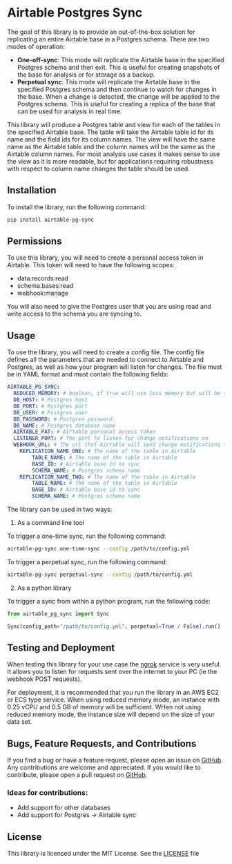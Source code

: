 # Airtable Postgres Sync

The goal of this library is to provide an out-of-the-box solution for replicating
an entire Airtable base in a Postgres schema. There are two modes of operation:

- **One-off-sync**: This mode will replicate the Airtable base in the specified Postgres schema
  and then exit. This is useful for creating snapshots of the base for analysis or for storage as a backup.
- **Perpetual sync**: This mode will replicate the Airtable base in the specified Postgres schema
  and then continue to watch for changes in the base. When a change is detected, the
  change will be applied to the Postgres schema. This is useful for creating a
  replica of the base that can be used for analysis in real time.


This library will produce a Postgres table and view for each of the tables in the specified Airtable base.
The table will take the Airtable table id for its name and the field ids for its column names. The view will have the 
same name as the Airtable table and the column names will be the same as the Airtable column names.
For most analysis use cases it makes sense to use the view as it is more readable, but for applications requiring 
robustness with respect to column name changes the table should be used.


## Installation

To install the library, run the following command:

```bash
pip install airtable-pg-sync
```

## Permissions

To use this library, you will need to create a personal access token in Airtable. This
token will need to have the following scopes:

- data.records:read
- schema.bases:read
- webhook:manage

You will also need to give the Postgres user that you are using read and write access to the schema
you are syncing to.

## Usage

To use the library, you will need to create a config file. The config file defines
all the parameters that are needed to connect to Airtable and Postgres, as well as how
your program will listen for changes. The file must be in YAML format and must contain
the following fields:

```yaml
AIRTABLE_PG_SYNC:
  REDUCED_MEMORY: # boolean, if true will use less memory but will be slower when initially syncing tables
  DB_HOST: # Postgres host
  DB_PORT: # Postgres port
  DB_USER: # Postgres user
  DB_PASSWORD: # Postgres password
  DB_NAME: # Postgres database name
  AIRTABLE_PAT: # Airtable personal access token
  LISTENER_PORT: # The port to listen for change notifications on
  WEBHOOK_URL: # The url that Airtable will send change notifications to
    REPLICATION_NAME_ONE: # The name of the table in Airtable
        TABLE_NAME: # The name of the table in Airtable
        BASE_ID: # Airtable base id to sync
        SCHEMA_NAME: # Postgres schema name
    REPLICATION_NAME_TWO: # The name of the table in Airtable
        TABLE_NAME: # The name of the table in Airtable
        BASE_ID: # Airtable base id to sync
        SCHEMA_NAME: # Postgres schema name
```

The library can be used in two ways:

1. As a command line tool

To trigger a one-time sync, run the following command:

```bash
airtable-pg-sync one-time-sync --config /path/to/config.yml
```

To trigger a perpetual sync, run the following command:

```bash
airtable-pg-sync perpetual-sync --config /path/to/config.yml
```

2. As a python library

To trigger a sync from within a python program, run the following code:

```python
from airtable_pg_sync import Sync

Sync(config_path="/path/to/config.yml", perpetual=True / False).run()
```


## Testing and Deployment

When testing this library for your use case the [ngrok](https://ngrok.com/) service is very useful. It allows you to listen 
for requests sent over the internet to your PC (ie the webhook POST requests).

For deployment, it is recommended that you run the library in an AWS EC2 or ECS type service. 
When using reduced memory mode, an instance with 0.25 vCPU and 0.5 GB of memory will be sufficient.
WHen not using reduced memory mode, the instance size will depend on the size of your data set.

## Bugs, Feature Requests, and Contributions

If you find a bug or have a feature request, please open an issue
on [GitHub](https://github.com/benurwin/airtable_pg_sync/issues).
Any contributions are welcome and appreciated. If you would like to
contribute, please open a pull request on [GitHub](https://github.com/benurwin/airtable_pg_sync/pulls).

### Ideas for contributions:

- Add support for other databases
- Add support for Postgres -> Airtable sync

## License

This library is licensed under the MIT License. See the
[LICENSE](https://github.com/benurwin/airtable_pg_sync/blob/main/LICENSE) file
